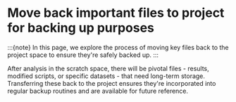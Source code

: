 # Move back important files to project for backing up purposes
:::{note}
In this page, we explore the process of moving key files back to the project space to ensure they're safely backed up.
:::

After analysis in the scratch space, there will be pivotal files - results, modified scripts, or specific datasets - that need long-term storage. Transferring these back to the project ensures they're incorporated into regular backup routines and are available for future reference.

